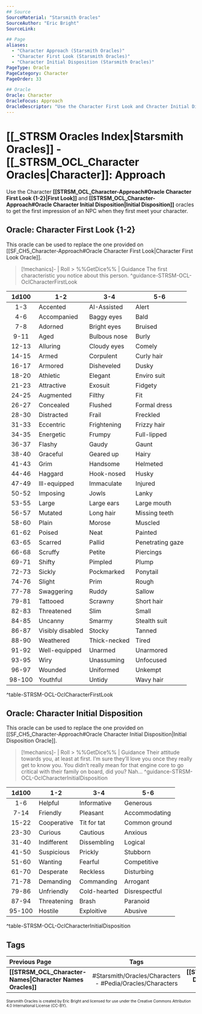 ```yaml
---
## Source
SourceMaterial: "Starsmith Oracles"
SourceAuthor: "Eric Bright"
SourceLink: 

## Page
aliases:
  - "Character Approach (Starsmith Oracles)"
  - "Character First Look (Starsmith Oracles)"
  - "Character Initial Disposition (Starsmith Oracles)"
PageType: Oracle
PageCategory: Character
PageOrder: 33

## Oracle
Oracle: Character
OracleFocus: Approach
OracleDescriptor: "Use the Character First Look and Chracter Initial Disposition to get the first impression of an NPC when they first meet your character."
---
```

# [[_STRSM Oracles Index|Starsmith Oracles]] - [[_STRSM_OCL_Character Oracles|Character]]: Approach
Use the Character **[[STRSM_OCL_Character-Approach#Oracle Character First Look {1-2}|First Look]]** and **[[STRSM_OCL_Character-Approach#Oracle Character Initial Disposition|Initial Disposition]]** oracles to get the first impression of an NPC when they first meet your character.

## Oracle: Character First Look {1-2}
This oracle can be used to replace the one provided on [[SF_CH5_Character-Approach#Oracle Character First Look|Character First Look Oracle]].

> [!mechanics]- | Roll > %%GetDice%% | Guidance
> The first characteristic you notice about this person. ^guidance-STRSM-OCL-OclCharacterFirstLook

| 1d100 | 1-2 | 3-4 | 5-6 |
| :---: | --- | --- | --- |
| 1-3 | Accented | AI-Assisted | Alert |
| 4-6 | Accompanied | Baggy eyes | Bald |
| 7-8 | Adorned | Bright eyes | Bruised |
| 9-11 | Aged | Bulbous nose | Burly |
| 12-13 | Alluring | Cloudy eyes | Comely |
| 14-15 | Armed | Corpulent | Curly hair |
| 16-17 | Armored | Disheveled | Dusky |
| 18-20 | Athletic | Elegant | Enviro suit |
| 21-23 | Attractive | Exosuit | Fidgety |
| 24-25 | Augmented | Filthy | Fit |
| 26-27 | Concealed | Flushed | Formal dress |
| 28-30 | Distracted | Frail | Freckled |
| 31-33 | Eccentric | Frightening | Frizzy hair |
| 34-35 | Energetic | Frumpy | Full-lipped |
| 36-37 | Flashy | Gaudy | Gaunt |
| 38-40 | Graceful | Geared up | Hairy |
| 41-43 | Grim | Handsome | Helmeted |
| 44-46 | Haggard | Hook-nosed | Husky |
| 47-49 | Ill-equipped | Immaculate | Injured |
| 50-52 | Imposing | Jowls | Lanky |
| 53-55 | Large | Large ears | Large mouth |
| 56-57 | Mutated | Long hair | Missing teeth |
| 58-60 | Plain | Morose | Muscled |
| 61-62 | Poised | Neat | Painted |
| 63-65 | Scarred | Pallid | Penetrating gaze |
| 66-68 | Scruffy | Petite | Piercings |
| 69-71 | Shifty | Pimpled | Plump |
| 72-73 | Sickly | Pockmarked | Ponytail |
| 74-76 | Slight | Prim | Rough |
| 77-78 | Swaggering | Ruddy | Sallow |
| 79-81 | Tattooed | Scrawny | Short hair |
| 82-83 | Threatened | Slim | Small |
| 84-85 | Uncanny | Smarmy | Stealth suit |
| 86-87 | Visibly disabled | Stocky | Tanned |
| 88-90 | Weathered | Thick-necked | Tired |
| 91-92 | Well-equipped | Unarmed | Unarmored |
| 93-95 | Wiry | Unassuming | Unfocused |
| 96-97 | Wounded | Uniformed | Unkempt |
| 98-100 | Youthful | Untidy | Wavy hair |
^table-STRSM-OCL-OclCharacterFirstLook

## Oracle: Character Initial Disposition
This oracle can be used to replace the one provided on [[SF_CH5_Character-Approach#Oracle Character Initial Disposition|Initial Disposition Oracle]].

> [!mechanics]- | Roll > %%GetDice%% | Guidance
> Their attitude towards you, at least at first. I’m sure they’ll love you once they really get to know you. You didn’t really mean for that engine core to go critical with their family on board, did you? Nah… ^guidance-STRSM-OCL-OclCharacterInitialDisposition

| 1d100 | 1-2 | 3-4 | 5-6 |
| :---: | --- | --- | --- |
| 1-6 | Helpful | Informative | Generous |
| 7-14 | Friendly | Pleasant | Accommodating |
| 15-22 | Cooperative | Tit for tat | Common ground |
| 23-30 | Curious | Cautious | Anxious |
| 31-40 | Indifferent | Dissembling | Logical |
| 41-50 | Suspicious | Prickly | Stubborn |
| 51-60 | Wanting | Fearful | Competitive |
| 61-70 | Desperate | Reckless | Disturbing |
| 71-78 | Demanding | Commanding | Arrogant |
| 79-86 | Unfriendly | Cold-hearted | Disrespectful |
| 87-94 | Threatening | Brash | Paranoid |
| 95-100 | Hostile | Exploitive | Abusive |
^table-STRSM-OCL-OclCharacterInitialDisposition

## Tags
| Previous Page | Tags | Next Page | 
| :--- | :---: | ---: |
| **[[STRSM_OCL_Character-Names\|Character Names Oracles]]** | #Starsmith/Oracles/Characters - #Pedia/Oracles/Characters | **[[STRSM_OCL_Character-Drives\|Character Drives Oracles]]** |

<font size=-2>Starsmith Oracles is created by Eric Bright and licensed for use under the Creative Commons Attribution 4.0 International License (CC-BY).</font>